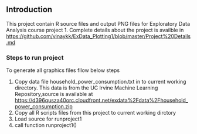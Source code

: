 ## Introduction

This project contain R source files and output PNG files for Exploratory Data Analysis course project 1. Complete details about the project is availble in https://github.com/vinaykk/ExData_Plotting1/blob/master/Project%20Details.md 


### Steps to run project
To generate all graphics files fllow below steps

1. Copy data file household_power_consumption.txt in to current working directory. This data is from the UC Irvine Machine Learning Repository,source is available at https://d396qusza40orc.cloudfront.net/exdata%2Fdata%2Fhousehold_power_consumption.zip 
2. Copy all R scripts files from this project to current working dirctory
3. Load source for runproject1 
4. call function runproject1()
